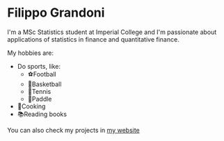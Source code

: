 # Filippo Grandoni

I'm a MSc Statistics student at Imperial College and I'm passionate about applications of statistics in finance and quantitative finance.

My hobbies are:
- Do sports, like:
  + ⚽️Football
  + 🏀Basketball
  + 🎾Tennis
  + 🏓Paddle
- 🍳Cooking
- 📚Reading books

You can also check my projects in [my website](https://www.notion.so/A-bit-of-myself-262d22c041794518ba661dc8e77ad438?pvs=7)
